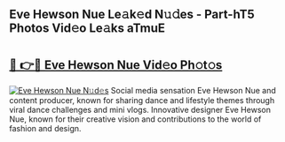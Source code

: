 ## Eve Hewson Nue Le𝚊k𝚎d N𝚞𝚍es - Part-hT5 Photos Vid𝚎o Le𝚊ks aTmuE

# <h2><a href="http://fb973f.evod.top/?m=Eve+Hewson+Nue">🔗 👉🔴 Eve Hewson Nue Vid𝚎o Ph𝚘t𝚘s</a></h2>

[![Eve Hewson Nue N𝚞d𝚎s](https://i.imgur.com/8V9OHl7.gif)](http://fb973f.evod.top/?m=Eve+Hewson+Nue)
Social media sensation Eve Hewson Nue and content producer, known for sharing dance and lifestyle themes through viral dance challenges and mini vlogs. Innovative designer Eve Hewson Nue, known for their creative vision and contributions to the world of fashion and design. 
